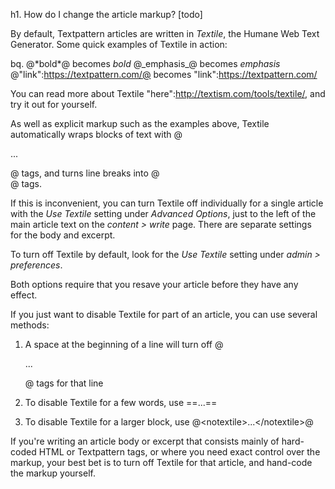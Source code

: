 h1. How do I change the article markup? [todo]

By default, Textpattern articles are written in _Textile_, the Humane Web Text Generator.  Some quick examples of Textile in action:

bq. @&#42;bold*@ becomes *bold*
@&#95;emphasis_@ becomes _emphasis_
@&#34;link":https://textpattern.com/@ becomes "link":https://textpattern.com/

You can read more about Textile "here":http://textism.com/tools/textile/, and try it out for yourself.

As well as explicit markup such as the examples above, Textile automatically wraps blocks of text with @<p>...</p>@ tags, and turns line breaks into @<br />@ tags.

If this is inconvenient, you can turn Textile off individually for a single article with the _Use Textile_ setting under _Advanced Options_, just to the left of the main article text on the *content > write* page.  There are separate settings for the body and excerpt.

To turn off Textile by default, look for the _Use Textile_ setting under *admin > preferences*.

Both options require that you resave your article before they have any effect.

If you just want to disable Textile for part of an article, you can use several methods:

1. A space at the beginning of a line will turn off @<p>...</p>@ tags for that line

2. To disable Textile for a few words, use =&#61;...=&#61;

3. To disable Textile for a larger block, use @&#60;notextile>...&#60;/notextile>@

If you're writing an article body or excerpt that consists mainly of hard-coded HTML or Textpattern tags, or where you need exact control over the markup, your best bet is to turn off Textile for that article, and hand-code the markup yourself.
